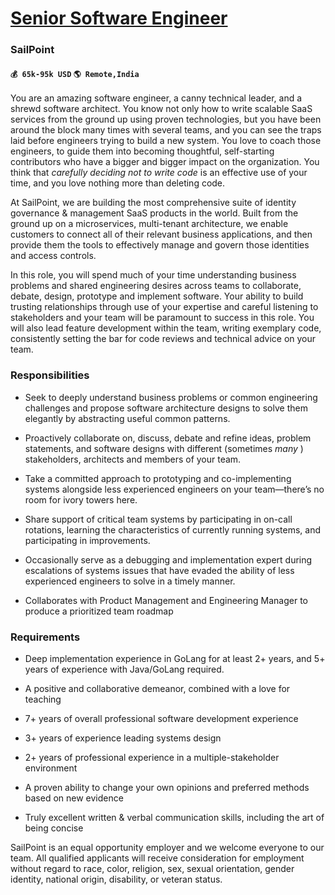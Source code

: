 # [Senior Software Engineer](https://www.remotewlb.com/apply/senior-software-engineer-43047)  
### SailPoint  
#### `💰 65k-95k USD` `🌎 Remote,India`  

You are an amazing software engineer, a canny technical leader, and a shrewd software architect. You know not only how to write scalable SaaS services from the ground up using proven technologies, but you have been around the block many times with several teams, and you can see the traps laid before engineers trying to build a new system. You love to coach those engineers, to guide them into becoming thoughtful, self-starting contributors who have a bigger and bigger impact on the organization. You think that _carefully deciding not to write code_ is an effective use of your time, and you love nothing more than deleting code.

At SailPoint, we are building the most comprehensive suite of identity governance & management SaaS products in the world. Built from the ground up on a microservices, multi-tenant architecture, we enable customers to connect all of their relevant business applications, and then provide them the tools to effectively manage and govern those identities and access controls.

In this role, you will spend much of your time understanding business problems and shared engineering desires across teams to collaborate, debate, design, prototype and implement software. Your ability to build trusting relationships through use of your expertise and careful listening to stakeholders and your team will be paramount to success in this role. You will also lead feature development within the team, writing exemplary code, consistently setting the bar for code reviews and technical advice on your team.

### Responsibilities

  * Seek to deeply understand business problems or common engineering challenges and propose software architecture designs to solve them elegantly by abstracting useful common patterns.

  * Proactively collaborate on, discuss, debate and refine ideas, problem statements, and software designs with different (sometimes _many_ ) stakeholders, architects and members of your team.

  * Take a committed approach to prototyping and co-implementing systems alongside less experienced engineers on your team—there’s no room for ivory towers here.

  * Share support of critical team systems by participating in on-call rotations, learning the characteristics of currently running systems, and participating in improvements.

  * Occasionally serve as a debugging and implementation expert during escalations of systems issues that have evaded the ability of less experienced engineers to solve in a timely manner.

  * Collaborates with Product Management and Engineering Manager to produce a prioritized team roadmap

### Requirements

  * Deep implementation experience in GoLang for at least 2+ years, and 5+ years of experience with Java/GoLang required.

  * A positive and collaborative demeanor, combined with a love for teaching

  * 7+ years of overall professional software development experience

  * 3+ years of experience leading systems design

  * 2+ years of professional experience in a multiple-stakeholder environment

  * A proven ability to change your own opinions and preferred methods based on new evidence

  * Truly excellent written & verbal communication skills, including the art of being concise

SailPoint is an equal opportunity employer and we welcome everyone to our team. All qualified applicants will receive consideration for employment without regard to race, color, religion, sex, sexual orientation, gender identity, national origin, disability, or veteran status.


